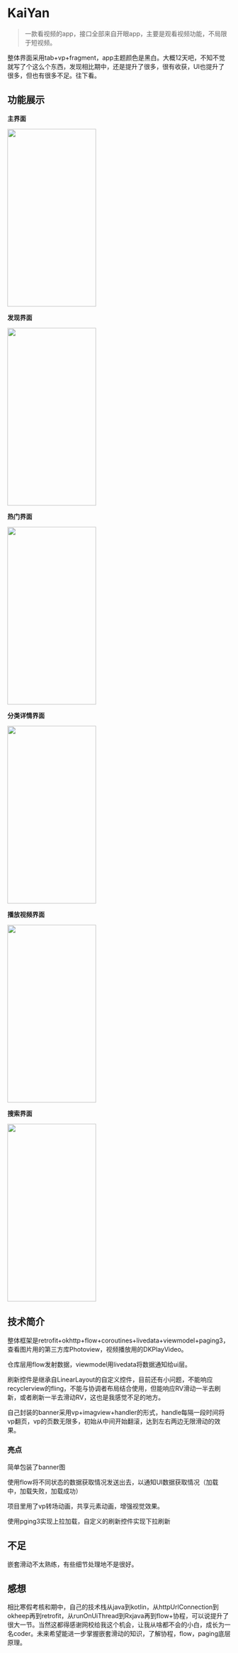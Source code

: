 # KaiYan

> 一款看视频的app，接口全部来自开眼app，主要是观看视频功能，不局限于短视频。

整体界面采用tab+vp+fragment，app主题颜色是黑白。大概12天吧，不知不觉就写了个这么个东西，发现相比期中，还是提升了很多，很有收获，UI也提升了很多，但也有很多不足。往下看。

## 功能展示

**主界面**

<img src="https://github.com/RQ527/KaiYan/blob/master/images/%E4%B8%BB%E7%95%8C%E9%9D%A2.gif" width="200" height="400" /> 

**发现界面**

<img src="https://github.com/RQ527/KaiYan/blob/master/images/%E5%8F%91%E7%8E%B0%E7%95%8C%E9%9D%A2.gif" width="200" height="400" />

**热门界面**

<img src="https://github.com/RQ527/KaiYan/blob/master/images/%E7%83%AD%E9%97%A8%E7%95%8C%E9%9D%A2.gif" width="200" height="400" />

**分类详情界面**

<img src="https://github.com/RQ527/KaiYan/blob/master/images/%E5%88%86%E7%B1%BB%E8%AF%A6%E6%83%85%E7%95%8C%E9%9D%A2.gif" width="200" height="400" />

**播放视频界面**

<img src="https://github.com/RQ527/KaiYan/blob/master/images/%E8%A7%86%E9%A2%91%E6%92%AD%E6%94%BE%E7%95%8C%E9%9D%A2.gif" width="200" height="400" />

**搜索界面**

<img src="https://github.com/RQ527/KaiYan/blob/master/images/%E6%90%9C%E7%B4%A0%E7%95%8C%E9%9D%A2.gif" width="200" height="400" />

## 技术简介

整体框架是retrofit+okhttp+flow+coroutines+livedata+viewmodel+paging3，查看图片用的第三方库Photoview，视频播放用的DKPlayVideo。

仓库层用flow发射数据，viewmodel用livedata将数据通知给ui层。

刷新控件是继承自LinearLayout的自定义控件，目前还有小问题，不能响应recyclerview的fling，不能与协调者布局结合使用，但能响应RV滑动一半去刷新，或者刷新一半去滑动RV，这也是我感觉不足的地方。

自己封装的banner采用vp+imagview+handler的形式，handle每隔一段时间将vp翻页，vp的页数无限多，初始从中间开始翻滚，达到左右两边无限滑动的效果。

### 亮点

简单包装了banner图

使用flow将不同状态的数据获取情况发送出去，以通知UI数据获取情况（加载中，加载失败，加载成功）

项目里用了vp转场动画，共享元素动画，增强视觉效果。

使用pging3实现上拉加载，自定义的刷新控件实现下拉刷新

## 不足

嵌套滑动不太熟练，有些细节处理地不是很好。

## 感想

相比寒假考核和期中，自己的技术栈从java到kotlin，从httpUrlConnection到okheep再到retrofit，从runOnUiThread到Rxjava再到flow+协程，可以说提升了很大一节。当然这都得感谢网校给我这个机会，让我从啥都不会的小白，成长为一名coder。未来希望能进一步掌握嵌套滑动的知识，了解协程，flow，paging底层原理。

